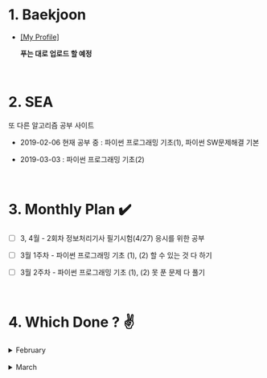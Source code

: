 # 1. Baekjoon 

* [[My Profile]](https://www.acmicpc.net/user/riim715) 

    **푸는 대로 업로드 할 예정**  

<br>

# 2. SEA

 또 다른 알고리즘 공부 사이트 

* 2019-02-06 현재 공부 중 : 파이썬 프로그래밍 기초(1), 파이썬 SW문제해결 기본

* 2019-03-03 : 파이썬 프로그래밍 기초(2)

<br>

# 3. Monthly Plan :heavy_check_mark: 

- [ ] 3, 4월 - 2회차 정보처리기사 필기시험(4/27) 응시를 위한 공부

- [ ] 3월 1주차 - 파이썬 프로그래밍 기초 (1), (2) 할 수 있는 것 다 하기

- [ ] 3월 2주차 - 파이썬 프로그래밍 기초 (1), (2) 못 푼 문제 다 풀기


<br>

# 4. Which Done ? :v:


<details>
  <summary>  February </summary>

날짜 | SEA | 틀린문제| BJ | 틀린문제
:---:|:---: |:---: |:---:|:---:
2/8 | #4828 | . | #15552, #2577, #4344 | .
2/9 | . | . | #2750<br> (Bubble / Insertion Sort) | .
2/10 | 7장 | ~~24,30~~,32차시 | . | #4834 - 미완
2/12 | 24차시 | ~~30,~~ 32차시(오류) |
2/14 | #6329 | . | #2751<br>(Merge / Heap Sort) |
2/15 | . | ~~8장 (함수로 정의 안함)~~ | 
2/20 | 6,8,9장 | 35차시 <br> ~~46,~~47,~~52,53~~차시 | 
2/25 | 8장 강의 <br> 52,53차시 |
2/28 | 파이썬 기초1) <br> 못 푼 5문제 보류 | 

</details>

<br> 
<details>
  <summary>  March  </summary>
  
날짜 | SEA | 틀린문제| BJ | 틀린문제
:---:|:---: |:---: |:---:|:---:
3/3 | 30차시 | . | #2752 <br> (Counting / Radix Sort) | Radix Sort 코드 못 짬
3/4 | 12장 | 5,10,13,25차시 <br> enumerate() 복습 | 
3/5 | 46차시 | lambda식, reduce 메쏘드 등 복습
3/5 (예정) | 10장 강의<br> 예외처리 | .  | sort 복습 (안보고 쓸 수 있을 때까지) 
  
</details>

